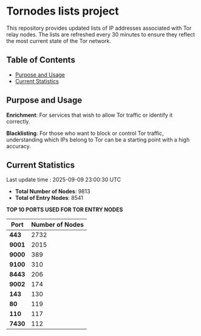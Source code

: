 # Tornodes lists project

This repository provides updated lists of IP addresses associated with Tor relay nodes. The lists are refreshed every 30 minutes to ensure they reflect the most current state of the Tor network.

## Table of Contents

- [Purpose and Usage](#purpose-and-usage)
- [Current Statistics](#current-statistics)


## Purpose and Usage

**Enrichment**: For services that wish to allow Tor traffic or identify it correctly.

**Blacklisting**: For those who want to block or control Tor traffic, understanding which IPs belong to Tor can be a starting point with a high accuracy.

## Current Statistics

Last update time : 2025-09-09 23:00:30 UTC

- **Total Number of Nodes**: 9813
- **Total of Entry Nodes**: 8541

**TOP 10 PORTS USED FOR TOR ENTRY NODES**

| **Port** | **Number of Nodes** |
|------|-----------------|
| **443**   | 2732  |
| **9001**   | 2015  |
| **9000**   | 389  |
| **9100**   | 310  |
| **8443**   | 206  |
| **9002**   | 174  |
| **143**   | 130  |
| **80**   | 119  |
| **110**   | 117  |
| **7430**   | 112  |

